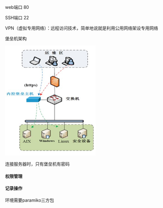 web端口	80

SSH端口	22

VPN（虚拟专用网络）：远程访问技术，简单地说就是利用公用网络架设专用网络 

堡垒机架构

![堡垒机架构](.\img\堡垒机架构.png)

连接服务器时，只有堡垒机有密码





#### 权限管理

#### 记录操作

环境需要paramiko三方包